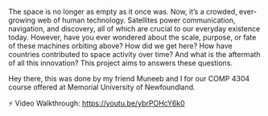 The space is no longer as empty as it once was. Now, it’s a crowded, ever-growing web of human technology. Satellites power communication, navigation, and discovery, all of which are crucial to our everyday existence today. However, have you ever wondered about the scale, purpose, or fate of these machines orbiting above? How did we get here? How have countries contributed to space activity over time? And what is the aftermath of all this innovation? This project aims to answers these questions.

Hey there, this was done by my friend Muneeb and I for our COMP 4304 course offered at Memorial University of Newfoundland.

⚡ Video Walkthrough: https://youtu.be/ybrPOHcY6k0
